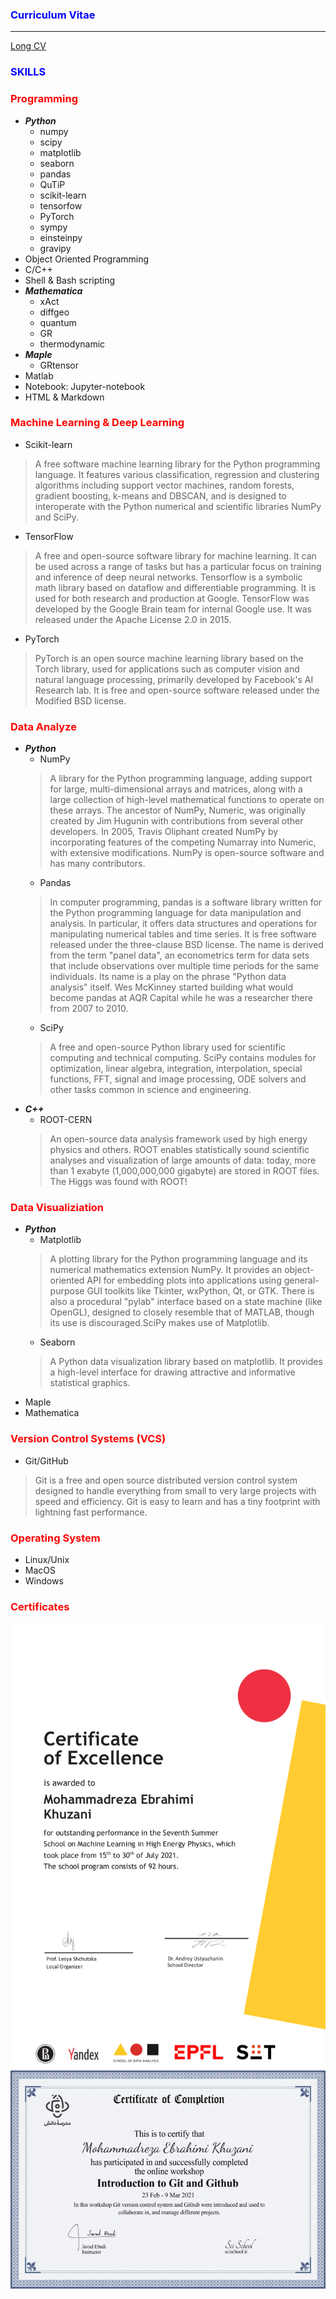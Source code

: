 ### <span style="color:blue"> Curriculum Vitae </span>
***
[Long CV](https://raw.githubusercontent.com/mohammadreza-ebrahimi/mohammadreza-ebrahimi.github.io/main/long-cv/long%20cv.pdf)

### <span style="color:blue"> SKILLS </span>

### <span style="color:red"> Programming </span>
- ***Python***
  - numpy
  - scipy
  - matplotlib
  - seaborn
  - pandas
  - QuTiP
  - scikit-learn
  - tensorfow
  - PyTorch
  - sympy
  - einsteinpy
  - gravipy
- Object Oriented Programming
- C/C++
- Shell & Bash scripting
- ***Mathematica***
  - xAct
  - diffgeo
  - quantum
  - GR
  - thermodynamic
- ***Maple***
  - GRtensor 
- Matlab
- Notebook: Jupyter-notebook
- HTML & Markdown 

### <span style="color:red"> Machine Learning & Deep Learning </span>
- Scikit-learn
> A free software machine learning library for the Python programming language. It features various classification, regression and clustering algorithms including support vector machines, random forests, gradient boosting, k-means and DBSCAN, and is designed to interoperate with the Python numerical and scientific libraries NumPy and SciPy. 
- TensorFlow
> A free and open-source software library for machine learning. It can be used across a range of tasks but has a particular focus on training and inference of deep neural networks. Tensorflow is a symbolic math library based on dataflow and differentiable programming. It is used for both research and production at Google. TensorFlow was developed by the Google Brain team for internal Google use. It was released under the Apache License 2.0 in 2015.  
- PyTorch  
> PyTorch is an open source machine learning library based on the Torch library, used for applications such as computer vision and natural language processing, primarily developed by Facebook's AI Research lab. It is free and open-source software released under the Modified BSD license.

### <span style="color:red"> Data Analyze </span>  
- ***Python***
  - NumPy
  > A library for the Python programming language, adding support for large, multi-dimensional arrays and matrices, along with a large collection of high-level mathematical functions to operate on these arrays. The ancestor of NumPy, Numeric, was originally created by Jim Hugunin with contributions from several other developers. In 2005, Travis Oliphant created NumPy by incorporating features of the competing Numarray into Numeric, with extensive modifications. NumPy is open-source software and has many contributors. 
  - Pandas
  > In computer programming, pandas is a software library written for the Python programming language for data manipulation and analysis. In particular, it offers data structures and operations for manipulating numerical tables and time series. It is free software released under the three-clause BSD license. The name is derived from the term "panel data", an econometrics term for data sets that include observations over multiple time periods for the same individuals. Its name is a play on the phrase "Python data analysis" itself. Wes McKinney started building what would become pandas at AQR Capital while he was a researcher there from 2007 to 2010.
  - SciPy
  > A free and open-source Python library used for scientific computing and technical computing. SciPy contains modules for optimization, linear algebra, integration, interpolation, special functions, FFT, signal and image processing, ODE solvers and other tasks common in science and engineering. 
- ***C++***
  - ROOT-CERN
   > An open-source data analysis framework used by high energy physics and others. ROOT enables statistically sound scientific analyses and visualization of large amounts of data: today, more than 1 exabyte (1,000,000,000 gigabyte) are stored in ROOT files. The Higgs was found with ROOT!

### <span style="color:red"> Data Visualiziation </span>  
- ***Python***  
  - Matplotlib
  > A plotting library for the Python programming language and its numerical mathematics extension NumPy. It provides an object-oriented API for embedding plots into applications using general-purpose GUI toolkits like Tkinter, wxPython, Qt, or GTK. There is also a procedural "pylab" interface based on a state machine (like OpenGL), designed to closely resemble that of MATLAB, though its use is discouraged.SciPy makes use of Matplotlib. 
  - Seaborn
  > A Python data visualization library based on matplotlib. It provides a high-level interface for drawing attractive and informative statistical graphics. 
- Maple
- Mathematica


### <span style="color:red"> Version Control Systems (VCS) </span>  
- Git/GitHub
> Git is a free and open source distributed version control system designed to handle everything from small to very large projects with speed and efficiency. Git is easy to learn and has a tiny footprint with lightning fast performance.


### <span style="color:red"> Operating System </span>  
- Linux/Unix
- MacOS
- Windows   


### <span style="color:red"> Certificates </span>  
![MLHEP-certificate](img/cert_excellence_Mohammadreza_Ebrahimi_Khuzani_2021.png)
![git-certificate](img/git-certificate.png)  
